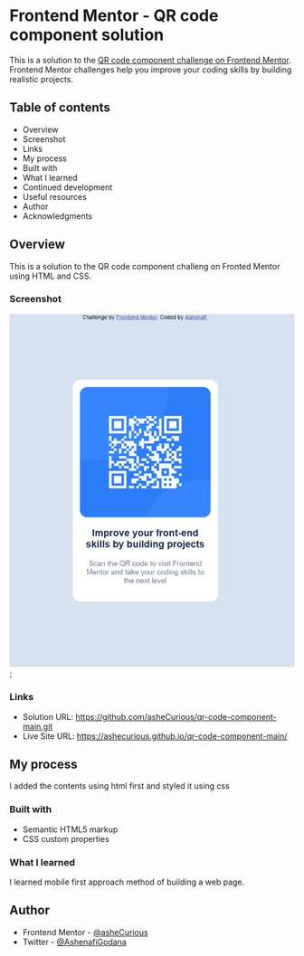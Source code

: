 # Frontend Mentor - QR code component solution

This is a solution to the [QR code component challenge on Frontend Mentor](https://www.frontendmentor.io/challenges/qr-code-component-iux_sIO_H). Frontend Mentor challenges help you improve your coding skills by building realistic projects.

## Table of contents

- Overview
- Screenshot
- Links
- My process
- Built with
- What I learned
- Continued development
- Useful resources
- Author
- Acknowledgments

## Overview

This is a solution to the QR code component challeng on Fronted Mentor using HTML and CSS.

### Screenshot

![](./solution/Screenshot%202023-06-11%20at%2009-26-19%20Frontend%20Mentor%20QR%20code%20component.png);

### Links

- Solution URL: https://github.com/asheCurious/qr-code-component-main.git
- Live Site URL: https://ashecurious.github.io/qr-code-component-main/

## My process

I added the contents using html first and styled it using css

### Built with

- Semantic HTML5 markup
- CSS custom properties

### What I learned

I learned mobile first approach method of building a web page.

## Author

- Frontend Mentor - [@asheCurious](https://www.frontendmentor.io/profile/asheCurious)
- Twitter - [@AshenafiGodana](https://twitter.com/AshenafiGodana)
